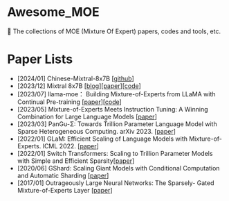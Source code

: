# Awesome_MOE
:rocket: The collections of MOE (Mixture Of Expert) papers, codes and tools, etc.

# Paper Lists
- [2024/01] Chinese-Mixtral-8x7B [[github](https://github.com/HIT-SCIR/Chinese-Mixtral-8x7B)]
- [2023/12] Mixtral 8x7B [[blog](https://mistral.ai/news/mixtral-of-experts/)][[paper](https://arxiv.org/pdf/2401.04088.pdf)][[code](https://github.com/mistralai/mistral-src)]
- [2023/07] llama-moe： Building Mixture-of-Experts from LLaMA with Continual Pre-training [[paper](https://github.com/pjlab-sys4nlp/llama-moe/blob/main/docs/LLaMA_MoE.pdf)][[code](https://github.com/pjlab-sys4nlp/llama-moe)]
- [2023/05] Mixture-of-Experts Meets Instruction Tuning: A Winning Combination for Large Language Models [[paper](https://arxiv.org/abs/2305.14705)]
- [2023/03] PanGu-Σ: Towards Trillion Parameter Language Model with Sparse Heterogeneous Computing. arXiv 2023. [[paper](https://arxiv.org/abs/2303.10845)]
- [2022/01] GLaM: Efficient Scaling of Language Models with Mixture-of-Experts. ICML 2022. [[paper](https://arxiv.org/abs/2112.06905)]
- [2022/01] Switch Transformers: Scaling to Trillion Parameter Models with Simple and Efficient Sparsity[[paper](https://jmlr.org/papers/volume23/21-0998/21-0998.pdf)]
- [2020/06] GShard: Scaling Giant Models with Conditional Computation and Automatic Sharding [[paper](https://arxiv.org/abs/2006.16668)]
- [2017/01] Outrageously Large Neural Networks: The Sparsely- Gated Mixture-of-Experts Layer [[paper](https://arxiv.org/abs/1701.06538)]
